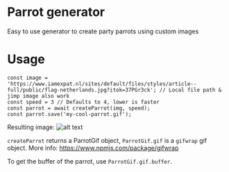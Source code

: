 # Parrot generator
Easy to use generator to create party parrots using custom images

# Usage
```
const image = 'https://www.iamexpat.nl/sites/default/files/styles/article--full/public/flag-netherlands.jpg?itok=37PGr3ck'; // Local file path & jimp image also work
const speed = 3 // Defaults to 4, lower is faster
const parrot = await createParrot(img, speed);
const parrot.save('my-cool-parrot.gif');
```

Resulting image:
![alt text](http://landviz.nl/host/nlparrot.gif "NL flag parrot")

`createParrot` returns a ParrotGif object, `ParrotGif.gif` is a `gifwrap` gif object. More info: https://www.npmjs.com/package/gifwrap

To get the buffer of the parrot, use `ParrotGif.gif.buffer`.
